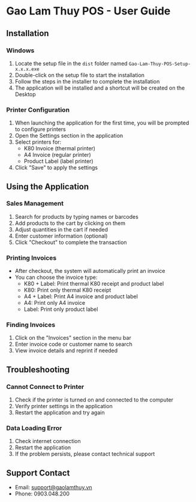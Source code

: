 # Gao Lam Thuy POS - User Guide

## Installation

### Windows

1. Locate the setup file in the `dist` folder named `Gao-Lam-Thuy-POS-Setup-x.x.x.exe`
2. Double-click on the setup file to start the installation
3. Follow the steps in the installer to complete the installation
4. The application will be installed and a shortcut will be created on the Desktop

### Printer Configuration

1. When launching the application for the first time, you will be prompted to configure printers
2. Open the Settings section in the application
3. Select printers for:
   - K80 Invoice (thermal printer)
   - A4 Invoice (regular printer)
   - Product Label (label printer)
4. Click "Save" to apply the settings

## Using the Application

### Sales Management

1. Search for products by typing names or barcodes
2. Add products to the cart by clicking on them
3. Adjust quantities in the cart if needed
4. Enter customer information (optional)
5. Click "Checkout" to complete the transaction

### Printing Invoices

- After checkout, the system will automatically print an invoice
- You can choose the invoice type:
  - K80 + Label: Print thermal K80 receipt and product label
  - K80: Print only thermal K80 receipt
  - A4 + Label: Print A4 invoice and product label
  - A4: Print only A4 invoice
  - Label: Print only product label

### Finding Invoices

1. Click on the "Invoices" section in the menu bar
2. Enter invoice code or customer name to search
3. View invoice details and reprint if needed

## Troubleshooting

### Cannot Connect to Printer

1. Check if the printer is turned on and connected to the computer
2. Verify printer settings in the application
3. Restart the application and try again

### Data Loading Error

1. Check internet connection
2. Restart the application
3. If the problem persists, please contact technical support

## Support Contact

- Email: support@gaolamthuy.vn
- Phone: 0903.048.200
